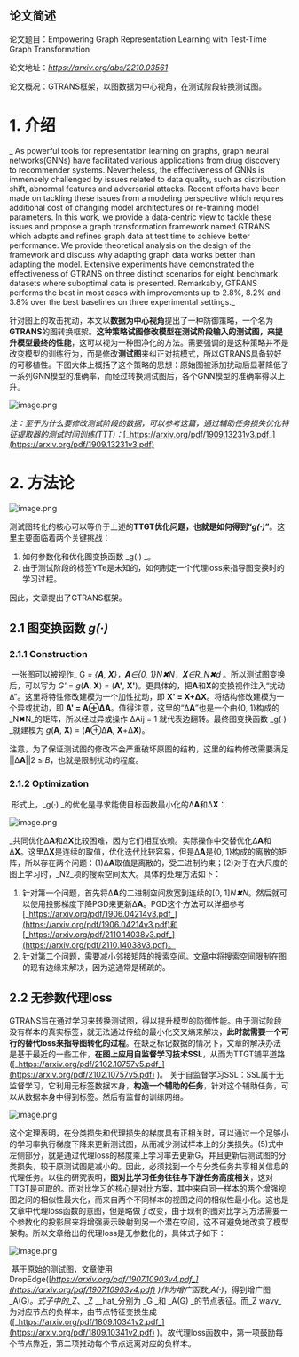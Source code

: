 ## 论文简述

论文题目：Empowering Graph Representation Learning with Test-Time Graph Transformation

论文地址：*https://arxiv.org/abs/2210.03561*

论文概况：GTRANS框架，以图数据为中心视角，在测试阶段转换测试图。

# 1. 介绍

_	As powerful tools for representation learning on graphs, graph neural networks(GNNs) have facilitated various applications from drug discovery to recommender systems. Nevertheless, the effectiveness of GNNs is immensely challenged by issues related to data quality, such as distribution shift, abnormal features and adversarial attacks. Recent efforts have been made on tackling these issues from a modeling perspective which requires additional cost of changing model architectures or re-training model parameters. In this work, we provide a data-centric view to tackle these issues and propose a graph transformation framework named GTRANS which adapts and refines graph data at test time to achieve better performance. We provide theoretical analysis on the design of the framework and discuss why adapting graph data works better than adapting the model. Extensive experiments have demonstrated the effectiveness of GTRANS on three distinct scenarios for eight benchmark datasets where suboptimal data is presented. Remarkably, GTRANS performs the best in most cases with improvements up to 2.8%, 8.2% and 3.8% over the best baselines on three experimental settings._

​	针对图上的攻击扰动，本文以**数据为中心视角**提出了一种防御策略，一个名为**GTRANS**的图转换框架。**这种策略试图修改模型在测试阶段输入的测试图，来提升模型最终的性能**，这可以视为一种图净化的方法。需要强调的是这种策略并不是改变模型的训练行为，而是修改**测试图**来纠正对抗模式，所以GTRANS具备较好的可移植性。下图大体上概括了这个策略的思想：原始图被添加扰动后显著降低了一系列GNN模型的准确率，而经过转换测试图后，各个GNN模型的准确率得以上升。

![image.png](https://cdn.nlark.com/yuque/0/2023/png/2381046/1673071822191-001dc347-e601-4521-a84b-b8e7cf807768.png#averageHue=%23f2f1f0&clientId=u30db8e3e-d650-4&from=paste&height=157&id=u2fafb5a3&originHeight=163&originWidth=699&originalType=binary&ratio=1&rotation=0&showTitle=false&size=49307&status=done&style=none&taskId=u3dbc845f-b903-4594-ad3a-ac8c0c53e71&title=&width=674.3636474609375)

_注：至于为什么要修改测试阶段的数据，可以参考这篇，通过辅助任务损失优化特征提取器的测试时间训练(TTT)：_[_https://arxiv.org/pdf/1909.13231v3.pdf_](https://arxiv.org/pdf/1909.13231v3.pdf)

# 2. 方法论
![image.png](https://cdn.nlark.com/yuque/0/2023/png/2381046/1673073418944-61c7dd69-fdd2-4d6a-860d-8d39abdfff2b.png#averageHue=%23eeeeee&clientId=u7ed7817f-be05-4&from=paste&height=165&id=uaa5792c1&originHeight=221&originWidth=865&originalType=binary&ratio=1&rotation=0&showTitle=false&size=76070&status=done&style=none&taskId=u24d3f3e6-0597-44f6-89bc-4315af45d17&title=&width=644)

测试图转化的核心可以等价于上述的**TTGT优化问题，也就是如何得到“_g(·)_”**。这里主要面临着两个关键挑战：

1. 如何参数化和优化图变换函数 _g(·) _。
2. 由于测试阶段的标签YTe是未知的，如何制定一个代理loss来指导图变换时的学习过程。

因此，文章提出了GTRANS框架。
## 2.1 图变换函数 _g(·)_
### 2.1.1 Construction
​		一张图可以被视作_ G _= {**A**, **X**}，**A**∈{0, 1}_N✖N_，**X**∈R_N✖d_ 。所以测试图变换后，可以写为 _G'_  = _g_(**A**, **X**) = (**A'**, **X'**)。更具体的，把**A**和**X**的变换视作注入“扰动Δ”。这里将特性修改建模为一个加性扰动，即 **X' **= **X**+Δ**X**。将结构修改建模为一个异或扰动，即 **A' **= **A**⊕Δ**A**。值得注意，这里的“Δ**A**”也是一个由{0, 1}构成的_N✖N_的矩阵，所以经过异或操作 ΔAij = 1 就代表边翻转。最终图变换函数 _g(·) _就建模为 _g_(**A**, **X**) = (**A**⊕Δ**A**, **X**+Δ**X**)。

​		注意，为了保证测试图的修改不会严重破坏原图的结构，这里的结构修改需要满足 ||Δ**A**||2 ≤ _B_，也就是限制扰动的程度。

### 2.1.2 Optimization
​		形式上，_g(·) _的优化是寻求能使目标函数最小化的Δ**A**和Δ**X**：

![image.png](https://cdn.nlark.com/yuque/0/2023/png/2381046/1673077098609-63534073-0ab8-4719-a42a-9554b7db30e0.png#averageHue=%23efefef&clientId=uedbc75e5-653a-4&from=paste&height=36&id=ue6566c39&originHeight=46&originWidth=701&originalType=binary&ratio=1&rotation=0&showTitle=false&size=9531&status=done&style=none&taskId=ubf7472b4-43de-4bb6-bfaa-e5f28594201&title=&width=554)

​		_共同优化Δ**A**和Δ**X**比较困难，因为它们相互依赖。实际操作中交替优化Δ**A**和Δ**X**。这里Δ**X**是连续的取值，优化迭代比较容易，但是Δ**A**是{0, 1}构成的离散的矩阵，所以存在两个问题：(1)Δ**A**取值是离散的，受二进制约束；(2)对于在大尺度的图上学习时，_N2_项的搜索空间太大。具体的处理方法如下：

   1. 针对第一个问题，首先将Δ**A**的二进制空间放宽到连续的[0, 1]_N✖N_。然后就可以使用投影梯度下降PGD来更新Δ**A**。PGD这个方法可以详细参考[_https://arxiv.org/pdf/1906.04214v3.pdf_](https://arxiv.org/pdf/1906.04214v3.pdf)和[_https://arxiv.org/pdf/2110.14038v3.pdf_](https://arxiv.org/pdf/2110.14038v3.pdf)。
   2. 针对第二个问题，需要减小邻接矩阵的搜索空间。文章中将搜索空间限制在图的现有边缘来解决，因为这通常是稀疏的。
## 2.2 无参数代理loss
​		GTRANS旨在通过学习来转换测试图，得以提升模型的防御性能。由于测试阶段没有样本的真实标签，就无法通过传统的最小化交叉熵来解决，**此时就需要一个可行的替代loss来指导图转化的过程**。在缺乏标记数据的情况下，文章的解决办法是基于最近的一些工作，**在图上应用自监督学习技术SSL**，从而为TTGT铺平道路([_https://arxiv.org/pdf/2102.10757v5.pdf_](https://arxiv.org/pdf/2102.10757v5.pdf) )。
关于自监督学习SSL：SSL属于无监督学习，它利用无标签数据本身，**构造一个辅助的任务**，针对这个辅助任务，可以从数据本身中得到标签。然后有监督的训练网络。

![image.png](https://cdn.nlark.com/yuque/0/2023/png/2381046/1673084639469-6ebd8b78-3b00-40b5-a37d-199862c29906.png#averageHue=%23ebebeb&clientId=u1a0fb335-6d77-4&from=paste&height=130&id=ud26c58ff&originHeight=150&originWidth=872&originalType=binary&ratio=1&rotation=0&showTitle=false&size=60098&status=done&style=none&taskId=u006f79a0-a05b-4b35-ba09-d16c0a49987&title=&width=754)

​		这个定理表明，在分类损失和代理损失的梯度具有正相关时，可以通过一个足够小的学习率执行梯度下降来更新测试图，从而减少测试样本上的分类损失。(5)式中左侧部分，就是通过代理loss的梯度乘上学习率去更新G，并且更新后测试图的分类损失，较于原测试图是减小的。因此，必须找到一个与分类任务共享相关信息的代理任务。
​		以往的研究表明，**图对比学习任务往往与下游任务高度相关**，这对TTGT是可取的。而对比学习的核心是对比方案，其中来自同一样本的两个增强视图之间的相似性最大化，而来自两个不同样本的视图之间的相似性最小化。这也是文章中代理loss函数的意图，但是略做了改变，由于现有的图对比学习方法需要一个参数化的投影层来将增强表示映射到另一个潜在空间，这不可避免地改变了模型架构。所以文章给出的代理loss是无参数化的，具体式子如下：

![image.png](https://cdn.nlark.com/yuque/0/2023/png/2381046/1673089962190-59ce5c20-103d-4e65-b653-1928f607130b.png#averageHue=%23f1f1f1&clientId=u1a0fb335-6d77-4&from=paste&height=61&id=ub724e4d8&originHeight=72&originWidth=454&originalType=binary&ratio=1&rotation=0&showTitle=false&size=9658&status=done&style=none&taskId=u03ec4d51-6730-455c-83a2-15357d47d6f&title=&width=383.18182373046875)

​		基于原始的测试图，文章使用DropEdge([_https://arxiv.org/pdf/1907.10903v4.pdf_](https://arxiv.org/pdf/1907.10903v4.pdf) )作为增广函数_A(·)_，得到增广图_A(G)_。式子中的_Z_、_Z __hat_分别为 _G _和 _A(G) _的节点表征。而_Z wavy_为对应节点的负样本，由节点特征变换生成([_https://arxiv.org/pdf/1809.10341v2.pdf_](https://arxiv.org/pdf/1809.10341v2.pdf) )。故代理loss函数中，第一项鼓励每个节点靠近，第二项推动每个节点远离对应的负样本。
